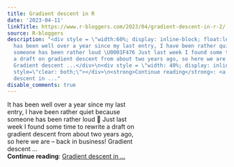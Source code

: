 ```yaml
---
title: Gradient descent in R
date: '2023-04-11'
linkTitle: https://www.r-bloggers.com/2023/04/gradient-descent-in-r-2/
source: R-bloggers
description: "<div style = \"width:60%; display: inline-block; float:left; \"> It
  has been well over a year since my last entry, I have been rather quiet because
  someone has been rather loud \U0001F476 Just last week I found some time to rewrite
  a draft on gradient descent from about two years ago, so here we are – back in business!
  Gradient descent ...</div>\n<div style = \"width: 40%; display: inline-block; float:right;\"></div>\n<div
  style=\"clear: both;\"></div>\n<strong>Continue reading</strong>: <a href=\"https://www.r-bloggers.com/2023/04/gradient-descent-in-r-2/\">Gradient
  descent in ..."
disable_comments: true
---
```

<div style = "width:60%; display: inline-block; float:left; "> It has been well over a year since my last entry, I have been rather quiet because someone has been rather loud 👶 Just last week I found some time to rewrite a draft on gradient descent from about two years ago, so here we are – back in business! Gradient descent ...</div>
<div style = "width: 40%; display: inline-block; float:right;"></div>
<div style="clear: both;"></div>
<strong>Continue reading</strong>: <a href="https://www.r-bloggers.com/2023/04/gradient-descent-in-r-2/">Gradient descent in ...